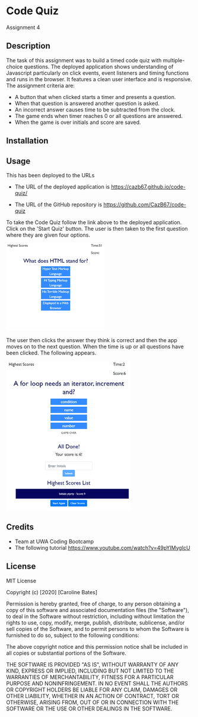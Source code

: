 # Code Quiz
Assignment 4

## Description
The task of this assignment was to build a timed code quiz with multiple-choice questions. The deployed application shows understanding of Javascript particularly on click events, event listeners and timing functions and runs in the browser. It features a clean user interface and is responsive.
The assignment criteria are:
* A button that when clicked starts a timer and presents a question. 
* When that question is answered another question is asked.
* An incorrect answer causes time to be subtracted from the clock.
* The game ends when timer reaches 0 or all questions are answered.
* When the game is over initials and score are saved.

## Installation



## Usage
This has been deployed to the URLs 

* The URL of the deployed application is https://cazb67.github.io/code-quiz/

* The URL of the GitHub repository is https://github.com/CazB67/code-quiz

To take the Code Quiz follow the link above to the deployed application. Click on the 'Start Quiz' button. The user is then taken to the first question where they are given four options. 

![First question of Code Quiz](Capture.PNG)

The user then clicks the answer they think is correct and then the app moves on to the next question. When the time is up or all questions have been clicked. The following appears.

![Game Over Screen](Capture2.PNG)


## Credits
* Team at UWA Coding Bootcamp
* The following tutorial https://www.youtube.com/watch?v=49pYIMygIcU

## License
MIT License

Copyright (c) [2020] [Caroline Bates]

Permission is hereby granted, free of charge, to any person obtaining a copy
of this software and associated documentation files (the "Software"), to deal
in the Software without restriction, including without limitation the rights
to use, copy, modify, merge, publish, distribute, sublicense, and/or sell
copies of the Software, and to permit persons to whom the Software is
furnished to do so, subject to the following conditions:

The above copyright notice and this permission notice shall be included in all
copies or substantial portions of the Software.

THE SOFTWARE IS PROVIDED "AS IS", WITHOUT WARRANTY OF ANY KIND, EXPRESS OR
IMPLIED, INCLUDING BUT NOT LIMITED TO THE WARRANTIES OF MERCHANTABILITY,
FITNESS FOR A PARTICULAR PURPOSE AND NONINFRINGEMENT. IN NO EVENT SHALL THE
AUTHORS OR COPYRIGHT HOLDERS BE LIABLE FOR ANY CLAIM, DAMAGES OR OTHER
LIABILITY, WHETHER IN AN ACTION OF CONTRACT, TORT OR OTHERWISE, ARISING FROM,
OUT OF OR IN CONNECTION WITH THE SOFTWARE OR THE USE OR OTHER DEALINGS IN THE
SOFTWARE.
